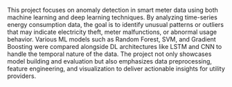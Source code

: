 This project focuses on anomaly detection in smart meter data using both machine learning and deep learning techniques. By analyzing time-series energy consumption data, the goal is to identify unusual patterns or outliers that may indicate electricity theft, meter malfunctions, or abnormal usage behavior. Various ML models such as Random Forest, SVM, and Gradient Boosting were compared alongside DL architectures like LSTM and CNN to handle the temporal nature of the data. The project not only showcases model building and evaluation but also emphasizes data preprocessing, feature engineering, and visualization to deliver actionable insights for utility providers.
